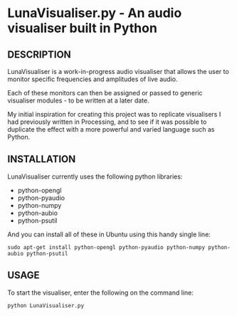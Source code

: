 LunaVisualiser.py - An audio visualiser built in Python
=======================================================

## DESCRIPTION

LunaVisualiser is a work-in-progress audio visualiser that allows the user to monitor specific frequencies and amplitudes of live audio.

Each of these monitors can then be assigned or passed to generic visualiser modules - to be written at a later date.

My initial inspiration for creating this project was to replicate visualisers I had previously written in Processing, and to see if it was possible to duplicate the effect with a more powerful and varied language such as Python.

## INSTALLATION

LunaVisualiser currently uses the following python libraries:

* python-opengl
* python-pyaudio
* python-numpy
* python-aubio
* python-psutil

And you can install all of these in Ubuntu using this handy single line:

    sudo apt-get install python-opengl python-pyaudio python-numpy python-aubio python-psutil

## USAGE

To start the visualiser, enter the following on the command line:

    python LunaVisualiser.py
